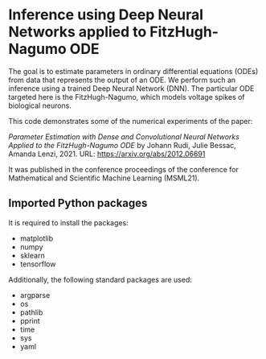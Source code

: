 # Inference using Deep Neural Networks applied to FitzHugh-Nagumo ODE

The goal is to estimate parameters in ordinary differential equations (ODEs) from data that represents the output of an ODE.  We perform such an inference using a trained Deep Neural Network (DNN).  The particular ODE targeted here is the FitzHugh-Nagumo, which models voltage spikes of biological neurons.

This code demonstrates some of the numerical experiments of the paper:

*Parameter Estimation with Dense and Convolutional Neural Networks Applied to the FitzHugh-Nagumo ODE*
by Johann Rudi, Julie Bessac, Amanda Lenzi, 2021.
URL: https://arxiv.org/abs/2012.06691

It was published in the conference proceedings of the conference for Mathematical and Scientific Machine Learning (MSML21).

## Imported Python packages

It is required to install the packages:

- matplotlib
- numpy
- sklearn
- tensorflow

Additionally, the following standard packages are used:

- argparse
- os
- pathlib
- pprint
- time
- sys
- yaml
